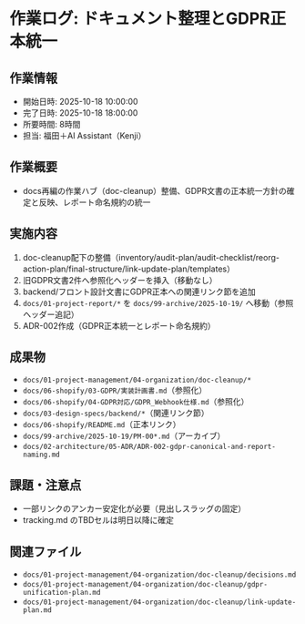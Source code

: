 # 作業ログ: ドキュメント整理とGDPR正本統一

## 作業情報
- 開始日時: 2025-10-18 10:00:00
- 完了日時: 2025-10-18 18:00:00
- 所要時間: 8時間
- 担当: 福田＋AI Assistant（Kenji）

## 作業概要
- docs再編の作業ハブ（doc-cleanup）整備、GDPR文書の正本統一方針の確定と反映、レポート命名規約の統一

## 実施内容
1. doc-cleanup配下の整備（inventory/audit-plan/audit-checklist/reorg-action-plan/final-structure/link-update-plan/templates）
2. 旧GDPR文書2件へ参照化ヘッダーを挿入（移動なし）
3. backend/フロント設計文書にGDPR正本への関連リンク節を追加
4. `docs/01-project-report/*` を `docs/99-archive/2025-10-19/` へ移動（参照ヘッダー追記）
5. ADR-002作成（GDPR正本統一とレポート命名規約）

## 成果物
- `docs/01-project-management/04-organization/doc-cleanup/*`
- `docs/06-shopify/03-GDPR/実装計画書.md`（参照化）
- `docs/06-shopify/04-GDPR対応/GDPR_Webhook仕様.md`（参照化）
- `docs/03-design-specs/backend/*`（関連リンク節）
- `docs/06-shopify/README.md`（正本リンク）
- `docs/99-archive/2025-10-19/PM-00*.md`（アーカイブ）
- `docs/02-architecture/05-ADR/ADR-002-gdpr-canonical-and-report-naming.md`

## 課題・注意点
- 一部リンクのアンカー安定化が必要（見出しスラッグの固定）
- tracking.md のTBDセルは明日以降に確定

## 関連ファイル
- `docs/01-project-management/04-organization/doc-cleanup/decisions.md`
- `docs/01-project-management/04-organization/doc-cleanup/gdpr-unification-plan.md`
- `docs/01-project-management/04-organization/doc-cleanup/link-update-plan.md`
